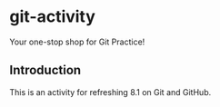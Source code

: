 # git-activity

Your one-stop shop for Git Practice!

## Introduction

This is an activity for refreshing 8.1 on Git and GitHub.
